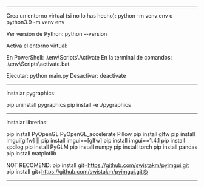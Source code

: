 ----------------------------------------------------------------

Crea un entorno virtual (si no lo has hecho): python -m venv env
o python3.9 -m venv env

Ver versión de Python: python --version

Activa el entorno virtual:

En PowerShell: .\env\Scripts\Activate
En la terminal de comandos: .\env\Scripts\activate.bat

Ejecutar: python main.py
Desactivar: deactivate

----------------------------------------------------------------

Instalar pygraphics:

pip uninstall pygraphics
pip install -e ./pygraphics

----------------------------------------------------------------

Instalar librerias:

pip install PyOpenGL PyOpenGL_accelerate Pillow
pip install glfw
pip install imgui[glfw] || pip install imgui==<version>[glfw]
pip install imgui==1.4.1
pip install spdlog
pip install PyGLM
pip install numpy
pip install torch
pip install pandas
pip install matplotlib

NOT RECOMEND: pip install git+https://github.com/swistakm/pyimgui.git
pip install git+https://github.com/swistakm/pyimgui.git@<tag-branch-or-commit>

----------------------------------------------------------------